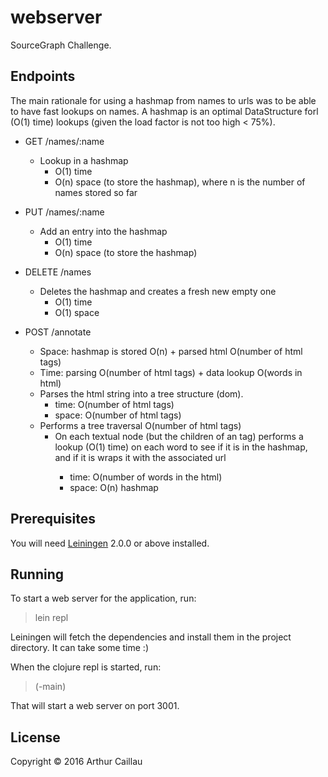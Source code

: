 # webserver

SourceGraph Challenge.

## Endpoints

The main rationale for using a hashmap from names to urls was to be able to have fast lookups on names. A hashmap is an optimal DataStructure forl (O(1) time) lookups (given the load factor is not too high < 75%).

- GET /names/:name
    - Lookup in a hashmap
        - O(1) time
        - O(n) space (to store the hashmap), where n is the number of names stored so far

- PUT /names/:name
    - Add an entry into the hashmap
        - O(1) time
        - O(n) space (to store the hashmap)

- DELETE /names
    - Deletes the hashmap and creates a fresh new empty one
        - O(1) time
        - O(1) space

- POST /annotate
    - Space: hashmap is stored O(n) + parsed html O(number of html tags)
    - Time: parsing O(number of html tags) + data lookup O(words in html)
    - Parses the html string into a tree structure (dom).
        - time: O(number of html tags)
        - space: O(number of html tags)
    - Performs a tree traversal O(number of html tags)
        - On each textual node (but the children of an <a> tag) performs a lookup (O(1) time) on each word to see if it is in the hashmap, and if it is wraps it with the associated url
            - time: O(number of words in the html)
            - space: O(n) hashmap

## Prerequisites

You will need [Leiningen][] 2.0.0 or above installed.

[leiningen]: https://github.com/technomancy/leiningen

## Running

To start a web server for the application, run:

> lein repl

Leiningen will fetch the dependencies and install them in the project directory. It can take some time :)

When the clojure repl is started, run:

> (-main)

That will start a web server on port 3001.

## License

Copyright © 2016 Arthur Caillau
